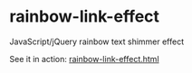# rainbow-link-effect
JavaScript/jQuery rainbow text shimmer effect

See it in action: [rainbow-link-effect.html](http://www.nvtweb.com/rainbow-link-effect.html)

